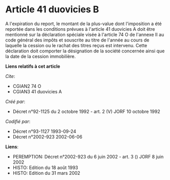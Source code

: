 # Article 41 duovicies B

A l'expiration du report, le montant de la plus-value dont l'imposition a été reportée dans les conditions prévues à
l'article 41 duovicies A doit être mentionné sur la déclaration spéciale visée à l'article 74 O de l'annexe II au code
général des impôts et souscrite au titre de l'année au cours de laquelle la cession ou le rachat des titres reçus est
intervenu. Cette déclaration doit comporter la désignation de la société concernée ainsi que la date de la cession
immobilière.

**Liens relatifs à cet article**

_Cite_:

  - CGIAN2 74 O
  - CGIAN3 41 duovicies A

_Créé par_:

  - Décret n°92-1125 du 2 octobre 1992 - art. 2 (V) JORF 10 octobre 1992

_Codifié par_:

  - Décret n°93-1127 1993-09-24
  - Décret n°2002-923 2002-06-06

**Liens**:

  - PEREMPTION: Décret n°2002-923 du 6 juin 2002 - art. 3 () JORF 8 juin 2002
  - HISTO: Edition du 18 août 1993
  - HISTO: Edition du 31 mars 2002
